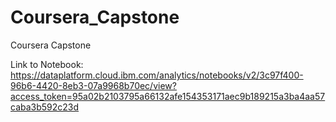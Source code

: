 # Coursera_Capstone
Coursera Capstone 

Link to Notebook:
https://dataplatform.cloud.ibm.com/analytics/notebooks/v2/3c97f400-96b6-4420-8eb3-07a9968b70ec/view?access_token=95a02b2103795a66132afe154353171aec9b189215a3ba4aa57caba3b592c23d
